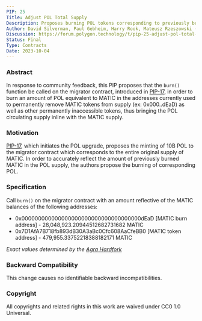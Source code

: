 ```yaml
---
PIP: 25
Title: Adjust POL Total Supply
Description: Proposes burning POL tokens corresponding to previously burned MATIC
Author: David Silverman, Paul Gebheim, Harry Rook, Mateusz Rzeszowski (@matrzeszowski)
Discussion: https://forum.polygon.technology/t/pip-25-adjust-pol-total-supply/13008
Status: Final
Type: Contracts
Date: 2023-10-04
---
```

 
### Abstract

In response to community feedback, this PIP proposes that the `burn()` function be called on the migrator contract, introduced in [PIP-17](https://github.com/maticnetwork/Polygon-Improvement-Proposals/blob/main/PIPs/PIP-17.md), in order to burn an amount of POL equivalent to MATIC in the addresses currently used to permanently remove MATIC tokens from supply (ex: 0x000..dEaD) as well as other permanently inaccessible tokens, thus bringing the POL circulating supply inline with the MATIC supply.

### Motivation

[PIP-17](https://github.com/maticnetwork/Polygon-Improvement-Proposals/blob/main/PIPs/PIP-17.md), which initiates the POL upgrade, proposes the minting of 10B POL to the migrator contract which corresponds to the entire original supply of MATIC. In order to accurately reflect the amount of previously burned MATIC in the POL supply, the authors propose the burning of corresponding POL.

### Specification

Call `burn()` on the migrator contract with an amount reflective of the MATIC balances of the following addresses:

-   0x000000000000000000000000000000000000dEaD \[MATIC burn address\] - 28,048,923.20944512682731682 MATIC 
-   0x7D1AfA7B718fb893dB30A3aBc0Cfc608AaCfeBB0 \[MATIC token address\] - 479,955.33752218388182171 MATIC 

*Exact values determined by the [Agra Hardfork](https://github.com/maticnetwork/Polygon-Improvement-Proposals/blob/main/PIPs/PIP-28.md)*

### Backward Compatibility

This change causes no identifiable backward incompatibilities. 

### Copyright

All copyrights and related rights in this work are waived under CC0 1.0 Universal.
